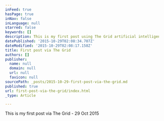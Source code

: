 ```yaml
---
inFeed: true
hasPage: true
inNav: false
inLanguage: null
starred: false
keywords: []
description: This is my first post using The Grid artificial intelligence web site creation tool.
datePublished: '2015-10-29T02:08:34.707Z'
dateModified: '2015-10-29T02:08:17.158Z'
title: First post via The Grid
authors: []
publisher:
  name: null
  domain: null
  url: null
  favicon: null
sourcePath: _posts/2015-10-29-first-post-via-the-grid.md
published: true
url: first-post-via-the-grid/index.html
_type: Article

---
```

This is my first post via The Grid - 29 Oct 2015